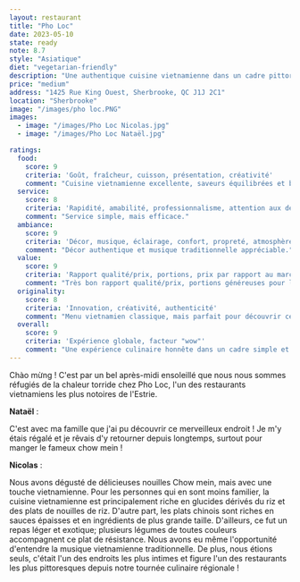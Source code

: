 ```yaml
---
layout: restaurant
title: "Pho Loc"
date: 2023-05-10
state: ready
note: 8.7
style: "Asiatique"
diet: "vegetarian-friendly"
description: "Une authentique cuisine vietnamienne dans un cadre pittoresque et intime"
price: "medium"
address: "1425 Rue King Ouest, Sherbrooke, QC J1J 2C1"
location: "Sherbrooke"
image: "/images/pho loc.PNG"
images:
  - image: "/images/Pho Loc Nicolas.jpg"
  - image: "/images/Pho Loc Nataël.jpg"

ratings:
  food:
    score: 9
    criteria: 'Goût, fraîcheur, cuisson, présentation, créativité'
    comment: "Cuisine vietnamienne excellente, saveurs équilibrées et bien exécuté."
  service:
    score: 8
    criteria: 'Rapidité, amabilité, professionnalisme, attention aux détails'
    comment: "Service simple, mais efficace."
  ambiance:
    score: 9
    criteria: 'Décor, musique, éclairage, confort, propreté, atmosphère générale'
    comment: "Décor authentique et musique traditionnelle appréciable."
  value:
    score: 9
    criteria: 'Rapport qualité/prix, portions, prix par rapport au marché'
    comment: "Très bon rapport qualité/prix, portions généreuses pour les prix demandés."
  originality:
    score: 8
    criteria: 'Innovation, créativité, authenticité'
    comment: "Menu vietnamien classique, mais parfait pour découvrir cette culture."
  overall:
    score: 9
    criteria: 'Expérience globale, facteur "wow"'
    comment: "Une expérience culinaire honnête dans un cadre simple et authentique."
---
```




Chào mừng ! C'est par un bel après-midi ensoleillé que nous nous sommes réfugiés de la chaleur torride chez Pho Loc, l'un des restaurants vietnamiens les plus notoires de l'Estrie.

<strong>Nataël</strong> :

C'est avec ma famille que j'ai pu découvrir ce merveilleux endroit ! Je m'y étais régalé et je rêvais d'y retourner depuis longtemps, surtout pour manger le fameux chow mein !

<strong>Nicolas</strong> :

Nous avons dégusté de délicieuses nouilles Chow mein, mais avec une touche vietnamienne. Pour les personnes qui en sont moins familier, la cuisine vietnamienne est principalement riche en glucides dérivés du riz et des plats de nouilles de riz. D'autre part, les plats chinois sont riches en sauces épaisses et en ingrédients de plus grande taille. D'ailleurs, ce fut un repas léger et exotique; plusieurs légumes de toutes couleurs accompagnent ce plat de résistance. Nous avons eu même l'opportunité d'entendre la musique vietnamienne traditionnelle. De plus, nous étions seuls, c'était l'un des endroits les plus intimes et figure l'un des restaurants les plus pittoresques depuis notre tournée culinaire régionale !